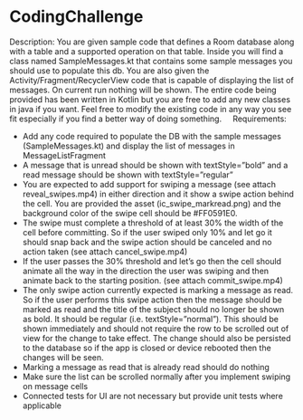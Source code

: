 # CodingChallenge

Description:
You are given sample code that defines a Room database along with a table and a supported operation on that table. Inside you will find a class named SampleMessages.kt that contains some sample messages you should use to populate this db. You are also given the Activity/Fragment/RecyclerView code that is capable of displaying the list of messages. On current run nothing will be shown. The entire code being provided has been written in Kotlin but you are free to add any new classes in java if you want. Feel free to modify the existing code in any way you see fit especially if you find a better way of doing something.
 
 
Requirements:

* Add any code required to populate the DB with the sample messages (SampleMessages.kt) and display the list of messages in MessageListFragment
* A message that is unread should be shown with textStyle=”bold” and a read message should be shown with textStyle=”regular”
* You are expected to add support for swiping a message (see attach reveal_swipes.mp4) in either direction and it show a swipe action behind the cell. You are provided the asset (ic_swipe_markread.png) and the background color of the swipe cell should be #FF0591E0.
* The swipe must complete a threshold of at least 30% the width of the cell before committing. So if the user swiped only 10% and let go it should snap back and the swipe action should be canceled and no action taken (see attach cancel_swipe.mp4)
* If the user passes the 30% threshold and let’s go then the cell should animate all the way in the direction the user was swiping and then animate back to the starting position. (see attach commit_swipe.mp4)
* The only swipe action currently expected is marking a message as read. So if the user performs this swipe action then the message should be marked as read and the title of the subject should no longer be shown as bold. It should be regular (i.e. textStyle=”normal”). This should be shown immediately and should not require the row to be scrolled out of view for the change to take effect. The change should also be persisted to the database so if the app is closed or device rebooted then the changes will be seen.
* Marking a message as read that is already read should do nothing
* Make sure the list can be scrolled normally after you implement swiping on message cells
* Connected tests for UI are not necessary but provide unit tests where applicable